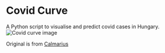 # Covid Curve
A Python script to visualise and predict covid cases in Hungary.
![Covid curve image](https://i.imgur.com/DRap70V.png)

Original is from [Calmarius](https://github.com/Calmarius)